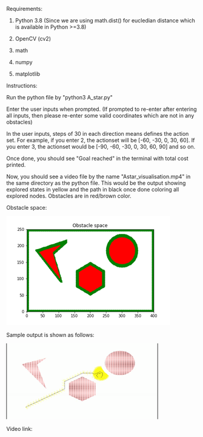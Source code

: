 Requirements:

1) Python 3.8 (Since we are using math.dist() for eucledian distance which is available in Python >=3.8)

2) OpenCV (cv2)

3) math

4) numpy

5) matplotlib

Instructions:

Run the python file by "python3 A_star.py"

Enter the user inputs when prompted. (If prompted to re-enter after entering all inputs, then please re-enter some valid coordinates which are not in any obstacles)

In the user inputs, steps of 30 in each direction means defines the action set. For example, if you enter 2, the actionset will be [-60, -30, 0, 30, 60]. If you enter 3, the actionset would be  [-90, -60, -30, 0, 30, 60, 90] and so on.
	
Once done, you should see "Goal reached" in the terminal with total cost printed. 
	
Now, you should see a video file by the name "Astar_visualisation.mp4" in the same directory as the python file. This would be the output showing explored states in yellow and the path in black once done coloring all explored nodes. Obstacles are in red/brown color.
	
Obstacle space:

<img src="https://github.com/saurabhp369/A_star_PathPlanning/blob/main/Visualisation/Obstacle_space.png">
	
Sample output is shown as follows:

<img src="https://github.com/saurabhp369/A_star_PathPlanning/blob/main/Visualisation/A_star.png" width = "400" height = "200">

Video link:

